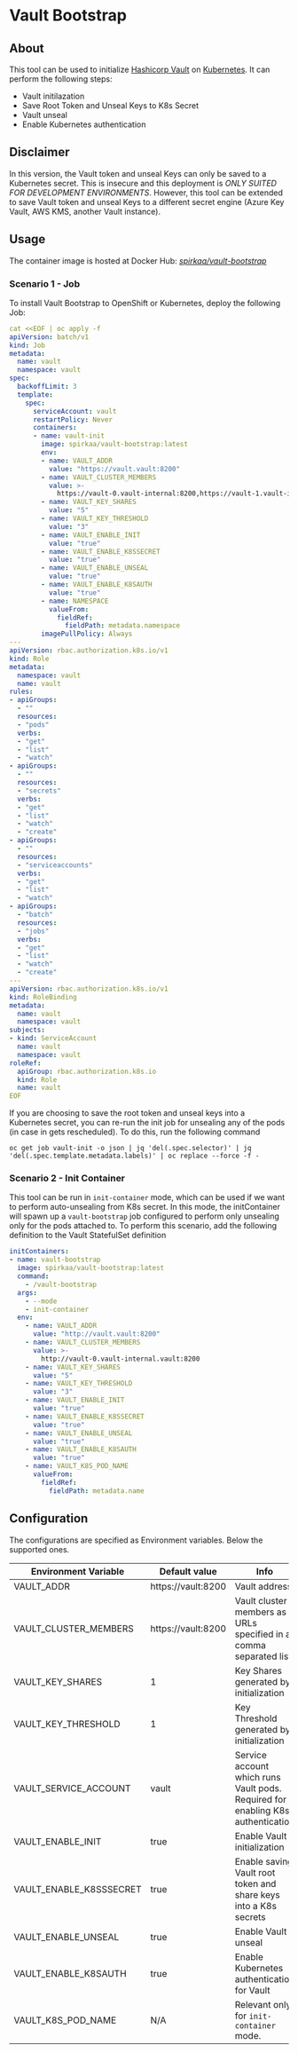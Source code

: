 # Vault Bootstrap

## About

This tool can be used to initialize
[Hashicorp Vault](https://github.com/hashicorp/vault)
on [Kubernetes](https://kubernetes.io/releases/).
It can perform the following steps:

* Vault initilazation
* Save Root Token and Unseal Keys to K8s Secret
* Vault unseal
* Enable Kubernetes authentication

## Disclaimer

In this version, the Vault token and unseal Keys can only be saved to a Kubernetes secret.
This is insecure and this deployment is *ONLY SUITED FOR DEVELOPMENT ENVIRONMENTS*.
However, this tool can be extended to save Vault token and unseal Keys to a different secret engine
(Azure Key Vault, AWS KMS, another Vault instance).

## Usage

The container image is hosted at Docker Hub:
*[spirkaa/vault-bootstrap](https://hub.docker.com/r/spirkaa/vault-bootstrap)*

### Scenario 1 - Job

To install Vault Bootstrap to OpenShift or Kubernetes, deploy the following Job:

```yaml
cat <<EOF | oc apply -f
apiVersion: batch/v1
kind: Job
metadata:
  name: vault
  namespace: vault
spec:
  backoffLimit: 3
  template:
    spec:
      serviceAccount: vault
      restartPolicy: Never
      containers:
      - name: vault-init
        image: spirkaa/vault-bootstrap:latest
        env:
        - name: VAULT_ADDR
          value: "https://vault.vault:8200"
        - name: VAULT_CLUSTER_MEMBERS
          value: >-
            https://vault-0.vault-internal:8200,https://vault-1.vault-internal:8200,https://vault-2.vault-internal:8200
        - name: VAULT_KEY_SHARES
          value: "5"
        - name: VAULT_KEY_THRESHOLD
          value: "3"
        - name: VAULT_ENABLE_INIT
          value: "true"
        - name: VAULT_ENABLE_K8SSECRET
          value: "true"
        - name: VAULT_ENABLE_UNSEAL
          value: "true"
        - name: VAULT_ENABLE_K8SAUTH
          value: "true"
        - name: NAMESPACE
          valueFrom:
            fieldRef:
              fieldPath: metadata.namespace
        imagePullPolicy: Always
---
apiVersion: rbac.authorization.k8s.io/v1
kind: Role
metadata:
  namespace: vault
  name: vault
rules:
- apiGroups:
  - ""
  resources:
  - "pods"
  verbs:
  - "get"
  - "list"
  - "watch"
- apiGroups:
  - ""
  resources:
  - "secrets"
  verbs:
  - "get"
  - "list"
  - "watch"
  - "create"
- apiGroups:
  - ""
  resources:
  - "serviceaccounts"
  verbs:
  - "get"
  - "list"
  - "watch"
- apiGroups:
  - "batch"
  resources:
  - "jobs"
  verbs:
  - "get"
  - "list"
  - "watch"
  - "create"
---
apiVersion: rbac.authorization.k8s.io/v1
kind: RoleBinding
metadata:
  name: vault
  namespace: vault
subjects:
- kind: ServiceAccount
  name: vault
  namespace: vault
roleRef:
  apiGroup: rbac.authorization.k8s.io
  kind: Role
  name: vault
EOF
```

If you are choosing to save the root token and unseal keys into a Kubernetes secret,
you can re-run the init job for unsealing any of the pods (in case in gets rescheduled).
To do this, run the following command

```shell
oc get job vault-init -o json | jq 'del(.spec.selector)' | jq 'del(.spec.template.metadata.labels)' | oc replace --force -f -
```

### Scenario 2 - Init Container

This tool can be run in `init-container` mode, which can be used if we want to perform auto-unsealing from K8s secret.
In this mode, the initContainer will spawn up a `vault-bootstrap` job
configured to perform only unsealing only for the pods attached to.
To perform this scenario, add the following definition to the Vault StatefulSet definition

```yaml
initContainers:
- name: vault-bootstrap
  image: spirkaa/vault-bootstrap:latest
  command:
    - /vault-bootstrap
  args:
    - --mode
    - init-container
  env:
    - name: VAULT_ADDR
      value: "http://vault.vault:8200"
    - name: VAULT_CLUSTER_MEMBERS
      value: >-
        http://vault-0.vault-internal.vault:8200
    - name: VAULT_KEY_SHARES
      value: "5"
    - name: VAULT_KEY_THRESHOLD
      value: "3"
    - name: VAULT_ENABLE_INIT
      value: "true"
    - name: VAULT_ENABLE_K8SSECRET
      value: "true"
    - name: VAULT_ENABLE_UNSEAL
      value: "true"
    - name: VAULT_ENABLE_K8SAUTH
      value: "true"
    - name: VAULT_K8S_POD_NAME
      valueFrom:
        fieldRef:
          fieldPath: metadata.name
```

## Configuration

The configurations are specified as Environment variables. Below the supported ones.

| Environment Variable    | Default value      | Info          |
|-------------------------|--------------------|---------------|
| VAULT_ADDR              | https://vault:8200 | Vault address |
| VAULT_CLUSTER_MEMBERS   | https://vault:8200 | Vault cluster members as URLs specified in a comma separated list |
| VAULT_KEY_SHARES        | 1                  | Key Shares generated by initialization |
| VAULT_KEY_THRESHOLD     | 1                  | Key Threshold generated by initialization |
| VAULT_SERVICE_ACCOUNT   | vault              | Service account which runs Vault pods. Required for enabling K8s authentication |
| VAULT_ENABLE_INIT       | true               | Enable Vault initialization |
| VAULT_ENABLE_K8SSSECRET | true               | Enable saving Vault root token and share keys into a K8s secrets |
| VAULT_ENABLE_UNSEAL     | true               | Enable Vault unseal |
| VAULT_ENABLE_K8SAUTH    | true               | Enable Kubernetes authentication for Vault |
| VAULT_K8S_POD_NAME      | N/A                | Relevant only for `init-container` mode. |
